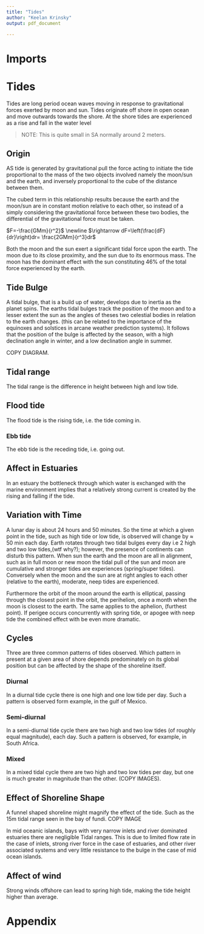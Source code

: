 ```yaml
---
title: "Tides"
author: "Keelan Krinsky"
output: pdf_document

---
```


# Imports
# Tides
Tides are long period ocean waves moving in response to gravitational forces exerted by moon and sun. Tides originate off shore in open ocean and move outwards towards the shore. At the shore tides are experienced as a rise and fall in the water level

>NOTE: This is quite small in SA normally around 2 meters. 

## Origin
AS tide is generated by gravitational pull the force acting to initiate the tide proportional to the mass of the two objects involved namely the moon/sun and the earth, and inversely proportional to the cube of the distance between them.

The cubed term in this relationship results because the earth and the moon/sun are in constant motion relative to each other, so instead of a simply considering the gravitational force between these two bodies, the differential of the gravitational force must be taken.

$F=-\frac{GMm}{r^2}$ \newline
$\rightarrow dF=\left(\frac{dF}{dr}\right)dr= \frac{2GMm}{r^3}dr$


Both the moon and the sun exert a significant tidal force upon the earth. The moon due to its close proximity, and the sun due to its enormous mass. The moon has the dominant effect with the sun constituting 46\% of the total force experienced by the earth. 


## Tide Bulge
A tidal bulge, that is a build up of water, develops due to inertia as the planet spins. The earths tidal bulges track the position of the moon and to a lesser extent the sun as the angles of theses two celestial bodies in relation to the earth changes. (this can be related to the importance of the equinoxes and solstices in arcane weather prediction systems). It follows that the position of the bulge is affected by the season, with a high declination angle in winter, and a low declination angle in summer. 

COPY DIAGRAM. 


## Tidal range
The tidal range is the difference in height between high and low tide. 

## Flood tide
The flood tide is the rising tide, i.e. the tide coming in.

### Ebb tide
The ebb tide is the receding tide, i.e. going out. 

## Affect in Estuaries
In an estuary the bottleneck through which water is exchanged with the marine environment implies that a relatively strong current is created by the rising and falling if the tide. 	


## Variation with Time
A lunar day is about 24 hours and 50 minutes. So the time at which a given point in the tide, such as high tide or low tide, is observed will change by $\approx$ 50 min each day. Earth rotates through two tidal bulges every day i.e 2 high and two low tides,(wtf why?); however, the presence of continents can disturb this pattern. When sun the earth and the moon are all in alignment, such as in full moon or new moon the tidal pull of the sun and moon are cumulative and stronger tides are experiences (spring/super tides). Conversely when the moon and the sun are at right angles to each other (relative to the earth), moderate, neep tides are experienced. 

Furthermore the orbit of the moon around the earth is elliptical, passing through the closest point in the orbit, the perihelion, once a month when the moon is closest to the earth. The same applies to the aphelion, (furthest point). If perigee occurs concurrently with spring tide, or apogee with neep tide the combined effect with be even more dramatic.


## Cycles
Three are three common patterns of tides observed. Which pattern in present at a given area of shore depends predominately on its global position but can be affected by the shape of the shoreline itself. 

### Diurnal
In a diurnal tide cycle there is one high and one low tide per day. Such a pattern is observed form example, in the gulf of Mexico. 


### Semi-diurnal
In a semi-diurnal tide cycle there are two high and two low tides (of roughly equal magnitude), each day. Such a pattern is observed, for example, in South Africa. 

### Mixed
In a mixed tidal cycle there are two high and two low tides per day, but one is much greater in magnitude than the other. (COPY IMAGES). 

## Effect of Shoreline Shape
A funnel shaped shoreline might magnify the effect of the tide. Such as the 15m tidal range seen in the bay of fundi. 
COPY IMAGE

In mid oceanic islands, bays with very narrow inlets and river dominated estuaries there are negligible Tidal ranges. This is due to limited flow rate in the case of inlets, strong river force in the case of estuaries, and other river associated systems and very little resistance to the bulge in the case of mid ocean islands. 

## Affect of wind
Strong winds offshore can lead to spring high tide, making the tide height higher than average. 


# Appendix

